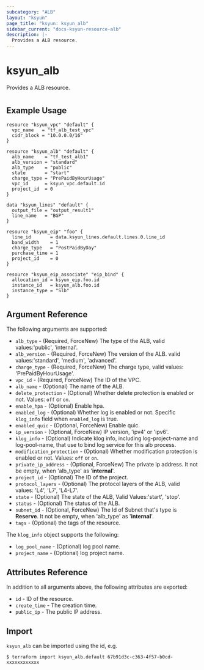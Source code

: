 ```yaml
---
subcategory: "ALB"
layout: "ksyun"
page_title: "ksyun: ksyun_alb"
sidebar_current: "docs-ksyun-resource-alb"
description: |-
  Provides a ALB resource.
---
```


# ksyun_alb

Provides a ALB resource.

#

## Example Usage

```hcl
resource "ksyun_vpc" "default" {
  vpc_name   = "tf_alb_test_vpc"
  cidr_block = "10.0.0.0/16"
}

resource "ksyun_alb" "default" {
  alb_name    = "tf_test_alb1"
  alb_version = "standard"
  alb_type    = "public"
  state       = "start"
  charge_type = "PrePaidByHourUsage"
  vpc_id      = ksyun_vpc.default.id
  project_id  = 0
}

data "ksyun_lines" "default" {
  output_file = "output_result1"
  line_name   = "BGP"
}

resource "ksyun_eip" "foo" {
  line_id       = data.ksyun_lines.default.lines.0.line_id
  band_width    = 1
  charge_type   = "PostPaidByDay"
  purchase_time = 1
  project_id    = 0
}

resource "ksyun_eip_associate" "eip_bind" {
  allocation_id = ksyun_eip.foo.id
  instance_id   = ksyun_alb.foo.id
  instance_type = "Slb"
}
```

## Argument Reference

The following arguments are supported:

* `alb_type` - (Required, ForceNew) The type of the ALB, valid values:'public', 'internal'.
* `alb_version` - (Required, ForceNew) The version of the ALB. valid values:'standard', 'medium', 'advanced'.
* `charge_type` - (Required, ForceNew) The charge type, valid values: 'PrePaidByHourUsage'.
* `vpc_id` - (Required, ForceNew) The ID of the VPC.
* `alb_name` - (Optional) The name of the ALB.
* `delete_protection` - (Optional) Whether delete protection is enabled or not. Values: `off` or `on`.
* `enable_hpa` - (Optional) Enable hpa.
* `enabled_log` - (Optional) Whether log is enabled or not. Specific `klog_info` field when `enabled_log` is true.
* `enabled_quic` - (Optional, ForceNew) Enable quic.
* `ip_version` - (Optional, ForceNew) IP version, 'ipv4' or 'ipv6'.
* `klog_info` - (Optional) Indicate klog info, including log-project-name and log-pool-name, that use to bind log service for this alb process.
* `modification_protection` - (Optional) Whether modification protection is enabled or not. Values: `off` or `on`.
* `private_ip_address` - (Optional, ForceNew) The private ip address. It not be empty, when 'alb_type' as '**internal**'.
* `project_id` - (Optional) The ID of the project.
* `protocol_layers` - (Optional) The protocol layers of the ALB, valid values: 'L4', 'L7', 'L4-L7'.
* `state` - (Optional) The state of the ALB, Valid Values:'start', 'stop'.
* `status` - (Optional) The status of the ALB.
* `subnet_id` - (Optional, ForceNew) The Id of Subnet that's type is **Reserve**. It not be empty, when 'alb_type' as '**internal**'.
* `tags` - (Optional) the tags of the resource.

The `klog_info` object supports the following:

* `log_pool_name` - (Optional) log pool name.
* `project_name` - (Optional) log project name.

## Attributes Reference

In addition to all arguments above, the following attributes are exported:

* `id` - ID of the resource.
* `create_time` - The creation time.
* `public_ip` - The public IP address.


## Import

`ksyun_alb` can be imported using the id, e.g.

```
$ terraform import ksyun_alb.default 67b91d3c-c363-4f57-b0cd-xxxxxxxxxxxx
```


